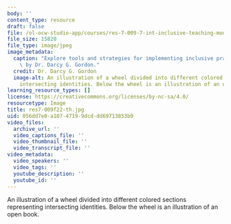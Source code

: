 ```yaml
---
body: ''
content_type: resource
draft: false
file: /ol-ocw-studio-app/courses/res-7-009-7-int-inclusive-teaching-module-fall-2022/res7-009f22-th.jpg
file_size: 15820
file_type: image/jpeg
image_metadata:
  caption: "Explore tools and strategies for implementing inclusive practices.\_Image\
    \ by Dr. Darcy G. Gordon."
  credit: Dr. Darcy G. Gordon
  image-alt: An illustration of a wheel divided into different colored sections representing
    intersecting identities. Below the wheel is an illustration of an open book.
learning_resource_types: []
license: https://creativecommons.org/licenses/by-nc-sa/4.0/
resourcetype: Image
title: res7-009f22-th.jpg
uid: 056dd7e0-a107-4719-9dcd-dd69713853b9
video_files:
  archive_url: ''
  video_captions_file: ''
  video_thumbnail_file: ''
  video_transcript_file: ''
video_metadata:
  video_speakers: ''
  video_tags: ''
  youtube_description: ''
  youtube_id: ''
---
```

An illustration of a wheel divided into different colored sections representing intersecting identities. Below the wheel is an illustration of an open book.
